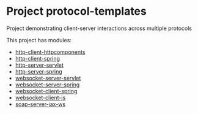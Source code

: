 # Project protocol-templates
Project demonstrating client-server interactions across multiple protocols

This project has modules: 
* [http-client-httpcomponents](http-client-httpcomponents/README.md#http-client-httpcomponents)
* [http-client-spring](http-client-spring/README.md#http-client-spring)
* [http-server-servlet](http-server-servlet/README.md#http-server-servlet)
* [http-server-spring](http-server-spring/README.md#http-server-spring)
* [websocket-server-servlet](websocket-server-servlet/README.md#websocket-server-servlet)
* [websocket-server-spring](websocket-server-spring/README.md#websocket-server-spring)
* [websocket-client-spring](websocket-client-spring/README.md#websocket-client-spring)
* [websocket-client-js](websocket-client-js/README.md#websocket-client-js)
* [soap-server-jax-ws](soap-server-jax-ws/README.md#soap-server-jax-ws)